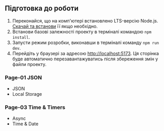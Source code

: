 ## Підготовка до роботи

1. Переконайся, що на комп'ютері встановлено LTS-версію Node.js.
   [Скачай та встанови](https://nodejs.org/en/) її якщо необхідно.
2. Встанови базові залежності проекту в терміналі командою `npm install`.
3. Запусти режим розробки, виконавши в терміналі команду `npm run dev`.
4. Перейдіть у браузері за адресою
   [http://localhost:5173](http://localhost:5173). Ця сторінка буде автоматично
   перезавантажуватись після збереження змін у файли проекту.

### Page-01 JSON

- JSON
- Local Storage

### Page-03 Time & Timers

- Async
- Time & Date
